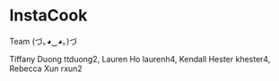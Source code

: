 # InstaCook

Team (づ｡◕‿◕｡)づ

Tiffany Duong ttduong2, Lauren Ho laurenh4, Kendall Hester khester4, Rebecca Xun rxun2
